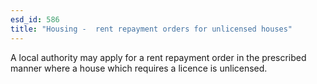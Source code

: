 ```yaml
---
esd_id: 586
title: "Housing -  rent repayment orders for unlicensed houses"
---
```


A local authority may apply for a rent repayment order in the prescribed manner where a house which requires a licence is unlicensed.

